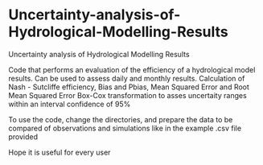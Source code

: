 # Uncertainty-analysis-of-Hydrological-Modelling-Results
Uncertainty analysis of Hydrological Modelling Results

Code that performs an evaluation of the efficiency of a hydrological model results.
Can be used to assess daily and monthly results.
Calculation of Nash - Sutcliffe efficiency, Bias and Pbias, Mean Squared Error and Root Mean Squared Error
Box-Cox transformation to asses uncertaity ranges within an interval confidence of 95%

To use the code, change the directories, and prepare the data to be compared of observations and simulations like in the example .csv file provided

Hope it is useful for every user
